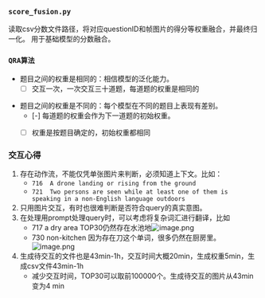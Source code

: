 ---
---


### `score_fusion.py`
读取csv分数文件路径，将对应questionID和帧图片的得分等权重融合，并最终归一化。
用于基础模型的分数融合。

### `QRA算法`
+ 题目之间的权重是相同的：相信模型的泛化能力。
	- [ ] 交互一次，一次交互三十道题，每道题的权重是相同的
- 题目之间的权重是不同的：每个模型在不同的题目上表现有差别。
	- [-] 每道题的权重会作为下一道题的初始权重。
	- [ ] 权重是按题目确定的，初始权重都相同


### 交互心得
1. 存在动作流，不能仅凭单张图片来判断，必须知道上下文。比如：
	+ `716  A drone landing or rising from the ground`
	+ `721  Two persons are seen while at least one of them is speaking in a non-English language outdoors`
2. 只用图片交互，有时也很难判断是否符合query的真实意图。
3. 在处理用prompt处理query时，可以考虑将复杂词汇进行翻译，比如
	+ 717 a dry area  TOP30仍然存在水池地![image.png](https://cdn.jsdelivr.net/gh/Thomas333333/MyPostImage/Images/20230713122920.png)
	+ 730 non-kitchen  因为存在刀这个单词，很多仍然在厨房里。![image.png](https://cdn.jsdelivr.net/gh/Thomas333333/MyPostImage/Images/20230713123617.png)
4. 生成待交互的文件也是43min-1h，交互时间大概20min，生成权重5min，生成csv文件43min-1h
	+ 减少交互时间，TOP30可以取前100000个。生成待交互的图片从43min变为4 min
